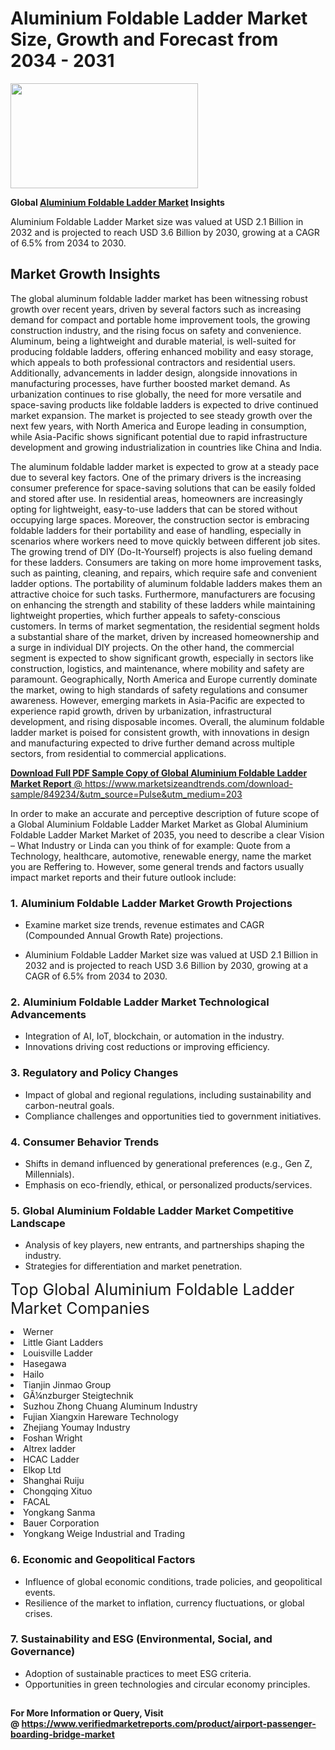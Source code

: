 <H1>Aluminium Foldable Ladder Market Size, Growth and Forecast from 2034 - 2031</H1><img class="aligncenter size-medium wp-image-584254" src="https://thirdeyenews.in/wp-content/uploads/2034/09/Global-Market-Research-300x168.jpeg" alt="" width="300" height="168" /><p><strong>Global&nbsp;<a href="https://www.marketsizeandtrends.com/download-sample/849234/&amp;utm_source=Pulse&amp;utm_medium=203">Aluminium Foldable Ladder Market</a> Insights</strong></p><p>Aluminium Foldable Ladder Market size was valued at USD 2.1 Billion in 2032 and is projected to reach USD 3.6 Billion by 2030, growing at a CAGR of 6.5% from 2034 to 2030.</p><p><h2>Market Growth Insights</h2> <p>The global aluminum foldable ladder market has been witnessing robust growth over recent years, driven by several factors such as increasing demand for compact and portable home improvement tools, the growing construction industry, and the rising focus on safety and convenience. Aluminum, being a lightweight and durable material, is well-suited for producing foldable ladders, offering enhanced mobility and easy storage, which appeals to both professional contractors and residential users. Additionally, advancements in ladder design, alongside innovations in manufacturing processes, have further boosted market demand. As urbanization continues to rise globally, the need for more versatile and space-saving products like foldable ladders is expected to drive continued market expansion. The market is projected to see steady growth over the next few years, with North America and Europe leading in consumption, while Asia-Pacific shows significant potential due to rapid infrastructure development and growing industrialization in countries like China and India.</p> <p><a href="#"></a></p> <p>The aluminum foldable ladder market is expected to grow at a steady pace due to several key factors. One of the primary drivers is the increasing consumer preference for space-saving solutions that can be easily folded and stored after use. In residential areas, homeowners are increasingly opting for lightweight, easy-to-use ladders that can be stored without occupying large spaces. Moreover, the construction sector is embracing foldable ladders for their portability and ease of handling, especially in scenarios where workers need to move quickly between different job sites. The growing trend of DIY (Do-It-Yourself) projects is also fueling demand for these ladders. Consumers are taking on more home improvement tasks, such as painting, cleaning, and repairs, which require safe and convenient ladder options. The portability of aluminum foldable ladders makes them an attractive choice for such tasks. Furthermore, manufacturers are focusing on enhancing the strength and stability of these ladders while maintaining lightweight properties, which further appeals to safety-conscious customers. In terms of market segmentation, the residential segment holds a substantial share of the market, driven by increased homeownership and a surge in individual DIY projects. On the other hand, the commercial segment is expected to show significant growth, especially in sectors like construction, logistics, and maintenance, where mobility and safety are paramount. Geographically, North America and Europe currently dominate the market, owing to high standards of safety regulations and consumer awareness. However, emerging markets in Asia-Pacific are expected to experience rapid growth, driven by urbanization, infrastructural development, and rising disposable incomes. Overall, the aluminum foldable ladder market is poised for consistent growth, with innovations in design and manufacturing expected to drive further demand across multiple sectors, from residential to commercial applications.</p> <p><a href="#"></p><p><span class=""><strong>Download Full PDF Sample Copy of Global Aluminium Foldable Ladder Market Report</strong> @ <a href="https://www.marketsizeandtrends.com/download-sample/849234/&amp;utm_source=Pulse&amp;utm_medium=203" target="_blank">https://www.marketsizeandtrends.com/download-sample/849234/&amp;utm_source=Pulse&amp;utm_medium=203</a></span></p><p>In order to make an accurate and perceptive description of future scope of a Global&nbsp;Aluminium Foldable Ladder Market Market as Global&nbsp;Aluminium Foldable Ladder Market Market of 2035, you need to describe a clear Vision &ndash; What Industry or Linda can you think of for example: Quote from a Technology, healthcare, automotive, renewable energy, name the market you are Reffering to. However, some general trends and factors usually impact market reports and their future outlook include:</p><h3>1.&nbsp;<strong>Aluminium Foldable Ladder Market Growth Projections</strong></h3><ul><li>Examine market size trends, revenue estimates and CAGR (Compounded Annual Growth Rate) projections.</li><li><p>Aluminium Foldable Ladder Market size was valued at USD 2.1 Billion in 2032 and is projected to reach USD 3.6 Billion by 2030, growing at a CAGR of 6.5% from 2034 to 2030.</p></li></ul><h3>2.&nbsp;<strong>Aluminium Foldable Ladder Market Technological Advancements</strong></h3><ul><li>Integration of AI, IoT, blockchain, or automation in the industry.</li><li>Innovations driving cost reductions or improving efficiency.</li></ul><h3>3.&nbsp;<strong>Regulatory and Policy Changes</strong></h3><ul><li>Impact of global and regional regulations, including sustainability and carbon-neutral goals.</li><li>Compliance challenges and opportunities tied to government initiatives.</li></ul><h3>4.&nbsp;<strong>Consumer Behavior Trends</strong></h3><ul><li>Shifts in demand influenced by generational preferences (e.g., Gen Z, Millennials).</li><li>Emphasis on eco-friendly, ethical, or personalized products/services.</li></ul><h3>5.&nbsp;<strong>Global Aluminium Foldable Ladder Market Competitive Landscape</strong></h3><ul><li>Analysis of key players, new entrants, and partnerships shaping the industry.</li><li>Strategies for differentiation and market penetration.</li></ul><p data-pm-slice="1 1 []"><span style="color: inherit; font-family: inherit; font-size: 25px;">Top Global Aluminium Foldable Ladder Market Companies</span></p><div class="" data-test-id=""><p><li>Werner</li><li> Little Giant Ladders</li><li> Louisville Ladder</li><li> Hasegawa</li><li> Hailo</li><li> Tianjin Jinmao Group</li><li> GÃ¼nzburger Steigtechnik</li><li> Suzhou Zhong Chuang Aluminum Industry</li><li> Fujian Xiangxin Hareware Technology</li><li> Zhejiang Youmay Industry</li><li> Foshan Wright</li><li> Altrex ladder</li><li> HCAC Ladder</li><li> Elkop Ltd</li><li> Shanghai Ruiju</li><li> Chongqing Xituo</li><li> FACAL</li><li> Yongkang Sanma</li><li> Bauer Corporation</li><li> Yongkang Weige Industrial and Trading</li></p></div><h3>6.&nbsp;<strong>Economic and Geopolitical Factors</strong></h3><ul><li>Influence of global economic conditions, trade policies, and geopolitical events.</li><li>Resilience of the market to inflation, currency fluctuations, or global crises.</li></ul><h3>7.&nbsp;<strong>Sustainability and ESG (Environmental, Social, and Governance)</strong></h3><ul><li>Adoption of sustainable practices to meet ESG criteria.</li><li>Opportunities in green technologies and circular economy principles.</li></ul><h2><strong style="font-size: 14px;">For More Information or Query, Visit @&nbsp;</strong><a style="background-color: #ffffff; font-size: 14px;" href="https://www.marketsizeandtrends.com/report/aluminium-foldable-ladder-market/" target="_blank">https://www.verifiedmarketreports.com/product/airport-passenger-boarding-bridge-market</a></h2>
